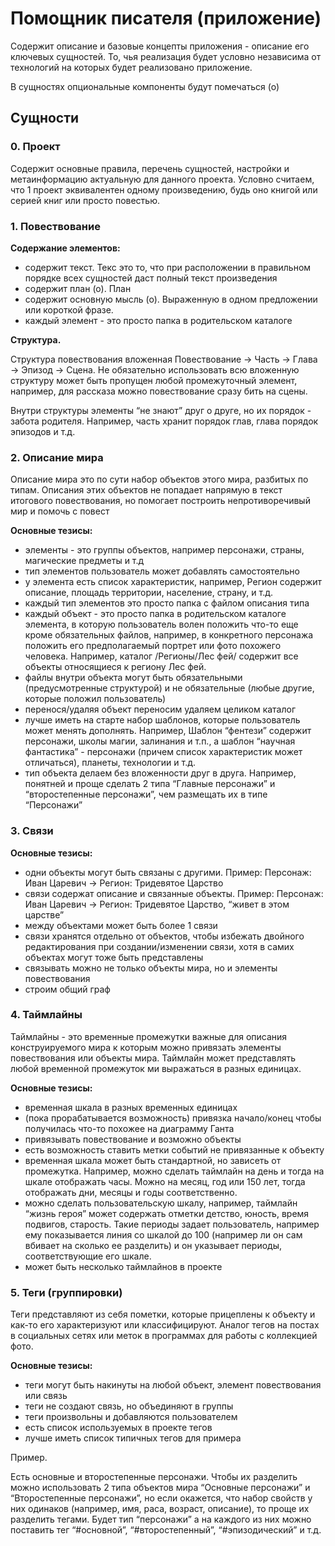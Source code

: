 # Помощник писателя (приложение)

Содержит описание и базовые концепты приложения - описание его ключевых сущностей. То, чья реализация будет условно независима от технологий на которых будет реализовано приложение.

В сущностях опциональные компоненты будут помечаться (о)

## Сущности

### 0\. Проект

Содержит основные правила, перечень сущностей, настройки и метаинформацию актуальную для данного проекта. Условно считаем, что 1 проект эквивалентен одному произведению, будь оно книгой или серией книг или просто повестью.

### 1\. Повествование

**Содержание элементов:**

* содержит текст. Текс это то, что при расположении в правильном порядке всех сущностей даст полный текст произведения 
* содержит план (о). План
* содержит основную мысль (о). Выраженную в одном предложении или короткой фразе.
* каждый элемент - это просто папка в родительском каталоге

**Структура.**

Структура повествования вложенная Повествование → Часть → Глава → Эпизод → Сцена. Не обязательно использовать всю вложенную структуру может быть пропущен любой промежуточный элемент, например, для рассказа можно повествование сразу бить на сцены.

Внутри структуры элементы “не знают” друг о друге, но их порядок - забота родителя. Например, часть хранит порядок глав, глава порядок эпизодов и т.д.

### 2\. Описание мира

Описание мира это по сути набор объектов этого мира, разбитых по типам. Описания этих объектов не попадает напрямую в текст итогового повествования, но помогает построить непротиворечивый мир и помочь с повест

**Основные тезисы:**

* элементы - это группы объектов, например персонажи, страны, магические предметы и т.д
* тип элементов пользователь может добавлять самостоятельно
* у элемента есть список характеристик, например, Регион содержит описание, площадь территории, население, страну, и т.д.
* каждый тип элементов это просто папка с файлом описания типа
* каждый объект - это просто папка в родительском каталоге элемента, в которую пользователь волен положить что-то еще кроме обязательных файлов, например, в конкретного персонажа положить его предполагаемый портрет или фото похожего человека. Например, каталог /Регионы/Лес фей/ содержит все объекты относящиеся к региону Лес фей.
* файлы внутри объекта могут быть обязательными (предусмотренные структурой) и не обязательные (любые другие, которые положил пользователь)
* перенося/удаляя объект переносим удаляем целиком каталог
* лучше иметь на старте набор шаблонов, которые пользователь может менять дополнять. Например, Шаблон “фентези” содержит персонажи, школы магии, залинания и т.п., а шаблон “научная фантастика” - персонажи (причем список характеристик может отличаться), планеты, технологии и т.д.
* тип объекта делаем без вложенности друг в друга. Например, понятней и проще сделать 2 типа “Главные персонажи” и “второстепенные персонажи”, чем размещать их в типе “Персонажи”

### 3\. Связи

**Основные тезисы:**

* одни объекты могут быть связаны с другими. Пример: Персонаж: Иван Царевич → Регион: Тридевятое Царство
* связи содержат описание и связанные объекты. Пример: Персонаж: Иван Царевич → Регион: Тридевятое Царство, “живет в этом царстве”
* между объектами может быть более 1 связи
* связи хранятся отдельно от объектов, чтобы избежать двойного редактирования при создании/изменении связи, хотя в самих объектах могут тоже быть представлены
* связывать можно не только объекты мира, но и элементы повествования
* строим общий граф

### 4\. Таймлайны

Таймлайны - это временные промежутки важные для описания конструируемого мира к которым можно привязать элементы повествования или объекты мира. Таймлайн может представлять любой временной промежуток ми выражаться в разных единицах.

**Основные тезисы:**

* временная шкала в разных временных единицах
* (пока прорабатывается возможность) привязка начало/конец чтобы получилась что-то похожее на диаграмму Ганта
* привязывать повествование и возможно объекты
* есть возможность ставить метки событий не привязанные к объекту
* временная шкала может быть стандартной, но зависеть от промежутка. Например, можно сделать таймлайн на день и тогда на шкале отображать часы. Можно на месяц, год или 150 лет, тогда отображать дни, месяцы и годы соответственно.
* можно сделать пользовательскую шкалу, например, таймлайн “жизнь героя” может содержать отметки детство, юность, время подвигов, старость. Такие периоды задает пользователь, например ему показывается линия со шкалой до 100 (например ли он сам вбивает на сколько ее разделить) и он указывает периоды, соответствующие его шкале.
* может быть несколько таймлайнов в проекте

### 5\. Теги (группировки)

Теги представляют из себя пометки, которые прицеплены к объекту и как-то его характеризуют или классифицируют. Аналог тегов на постах в социальных сетях или меток в программах для работы с коллекцией фото.

**Основные тезисы:**

* теги могут быть накинуты на любой объект, элемент повествования или связь
* теги не создают связь, но объединяют в группы
* теги произвольны и добавляются пользователем
* есть список используемых в проекте тегов
* лучше иметь список типичных тегов для примера

Пример.

Есть основные и второстепенные персонажи. Чтобы их разделить можно использовать 2 типа объектов мира “Основные персонажи” и “Второстепенные персонажи”, но если окажется, что набор свойств у них одинаков (например, имя, раса, возраст, описание), то проще их разделить тегами. Будет тип “персонажи” а на каждого из них можно поставить тег “\#основной”, “\#второстепенный”, “\#эпизодический” и т.д.
